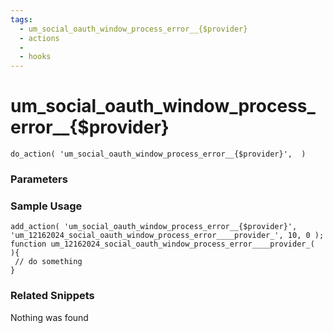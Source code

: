 ```yaml
---
tags: 
  - um_social_oauth_window_process_error__{$provider}
  - actions
  - 
  - hooks
---
```

# um\_social\_oauth\_window\_process\_error\_\_{$provider}

``` php:no-line-numbers
do_action( 'um_social_oauth_window_process_error__{$provider}',  )
```
<div class='hook-sep'></div>

### Parameters

<div class='hook-sep'></div>



### Sample Usage

``` php:no-line-numbers
add_action( 'um_social_oauth_window_process_error__{$provider}', 'um_12162024_social_oauth_window_process_error____provider_', 10, 0 );
function um_12162024_social_oauth_window_process_error____provider_(  ){
 // do something
}
```
<div class='hook-sep'></div>



### Related Snippets

Nothing was found

